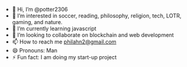 - 👋 Hi, I’m @potter2306
- 👀 I’m interested in soccer, reading, philosophy, religion, tech, LOTR, gaming, and nature.
- 🌱 I’m currently learning javascript
- 💞️ I’m looking to collaborate on blockchain and web development
- 📫 How to reach me philahn2@gmail.com
- 😄 Pronouns: Man
- ⚡ Fun fact: I am doing my start-up project

<!---
potter2306/potter2306 is a ✨ special ✨ repository because its `README.md` (this file) appears on your GitHub profile.
You can click the Preview link to take a look at your changes.
--->
